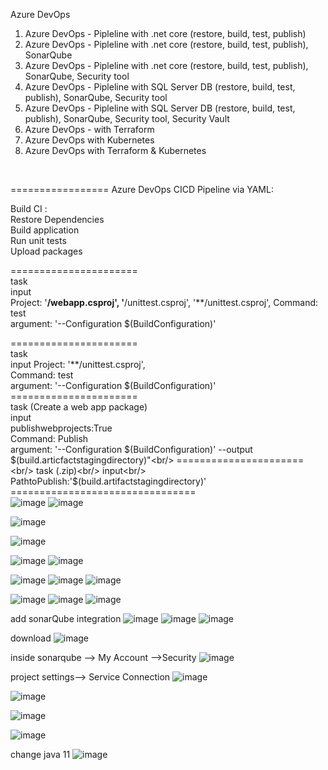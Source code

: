 Azure DevOps

1) Azure DevOps - Pipleline with .net core (restore, build, test, publish) <br/>
2) Azure DevOps - Pipleline with .net core (restore, build, test, publish), SonarQube<br/>
3) Azure DevOps - Pipleline with .net core (restore, build, test, publish), SonarQube, Security tool<br/>
4) Azure DevOps - Pipleline with SQL Server DB (restore, build, test, publish), SonarQube, Security tool<br/>
5) Azure DevOps - Pipleline with SQL Server DB (restore, build, test, publish), SonarQube, Security tool, Security Vault<br/>
6) Azure DevOps - with Terraform<br/>
7) Azure DevOps with Kubernetes<br/>
8) Azure DevOps with Terraform & Kubernetes<br/>
<br/>

=================
Azure DevOps CICD Pipeline via YAML:<br/>

Build CI :<br/>
Restore Dependencies<br/>
Build application<br/>
Run unit tests<br/>
Upload packages<br/>

======================<br/>
task <br/>
 input<br/>
   Project: '**/webapp.csproj', '**/unittest.csproj', '**/unittest.csproj', Command: test<br/>
   argument: '--Configuration $(BuildConfiguration)'<br/>

======================<br/>
task <br/>
 input
   Project:  '**/unittest.csproj', <br/>
   Command: test<br/>
   argument: '--Configuration $(BuildConfiguration)'<br/>
======================<br/>
task  (Create a web app package)<br/>
 input<br/>
   publishwebprojects:True<br/>
   Command: Publish<br/>
   argument: '--Configuration $(BuildConfiguration)' --output $(build.articfactstagingdirectory)"<br/>
======================<br/>
task  (.zip)<br/>
 input<br/>
    PathtoPublish:'$(build.artifactstagingdirectory)'<br/>
================================<br/>
![image](https://user-images.githubusercontent.com/43515480/232720861-acb676cc-886c-4029-999e-bf62f2bd067a.png)
![image](https://user-images.githubusercontent.com/43515480/232720888-4fc743ce-797c-4689-a5e5-a40c38170da4.png)

![image](https://user-images.githubusercontent.com/43515480/232720725-17076258-2de3-4130-a0c7-1e130b8e3d27.png)





![image](https://user-images.githubusercontent.com/43515480/232722724-a023fc19-41b2-4321-af30-b819e71e1923.png)

![image](https://user-images.githubusercontent.com/43515480/232724090-2132ff46-ae33-45fc-bf7b-6879004e6415.png)
![image](https://user-images.githubusercontent.com/43515480/232724242-b1dfcc1e-05ea-4f00-aee1-dafcd6970119.png)

![image](https://user-images.githubusercontent.com/43515480/232724392-6eb2be6f-080d-46cf-ac03-93288e9031ac.png)
![image](https://user-images.githubusercontent.com/43515480/232724466-5552655f-87fe-4566-a548-6dba651c0aa8.png)
![image](https://user-images.githubusercontent.com/43515480/232724520-bfd57092-287c-4c7e-a430-a636007abb8b.png)

![image](https://user-images.githubusercontent.com/43515480/232724662-76471b3f-38e0-4fa0-8caa-5c7344d2b5aa.png)
![image](https://user-images.githubusercontent.com/43515480/232724697-1334dc4e-37d9-48f6-81c8-7ad5bd901ffd.png)
![image](https://user-images.githubusercontent.com/43515480/232724756-0d7924ed-7cfb-4421-92d1-13f0b9516507.png)

add sonarQube integration
![image](https://user-images.githubusercontent.com/43515480/232734094-188c0dfa-52f2-4fe3-93f4-f5a5cd2d2dda.png)
![image](https://user-images.githubusercontent.com/43515480/232734211-4abbc267-0360-432e-a814-590a7512cb1a.png)
![image](https://user-images.githubusercontent.com/43515480/232735059-bd766cfa-1750-498a-bac8-0cfd45871527.png)

download
![image](https://user-images.githubusercontent.com/43515480/232735082-08226255-6272-41bf-9bff-5bbfa617b0ea.png)

inside sonarqube --> My Account -->Security
![image](https://user-images.githubusercontent.com/43515480/232739650-b7a24f17-77ae-4e4e-b5d7-0b5bdcb7be92.png)

project settings--> Service Connection
![image](https://user-images.githubusercontent.com/43515480/232740037-1c38501e-ada1-412b-ad0b-9f100d8d8386.png)

![image](https://user-images.githubusercontent.com/43515480/232740567-94925e14-f9b9-4112-b841-fcba5c39daa6.png)

![image](https://user-images.githubusercontent.com/43515480/232746970-7d5960df-9b00-4211-a297-8457665739f1.png)

![image](https://user-images.githubusercontent.com/43515480/232747041-ab5daada-cda0-44fd-bf80-fd74d48e6f0c.png)

change java 11
![image](https://user-images.githubusercontent.com/43515480/232747184-3793e03f-361a-4f83-9765-0b044c28ed75.png)
